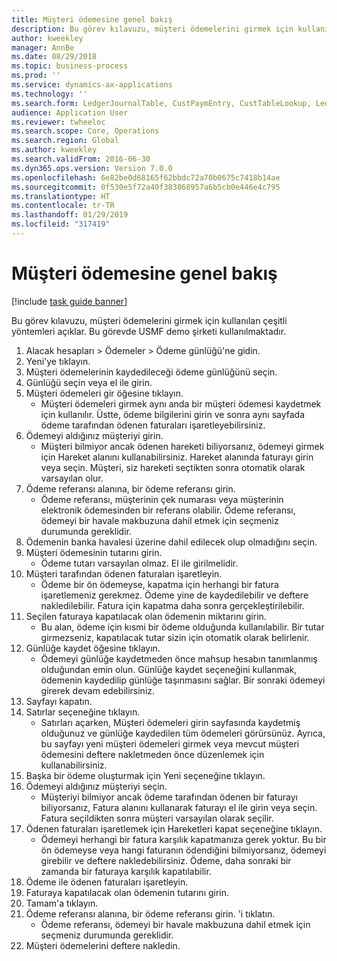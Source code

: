 ```yaml
---
title: Müşteri ödemesine genel bakış
description: Bu görev kılavuzu, müşteri ödemelerini girmek için kullanılan çeşitli yöntemleri açıklar.
author: kweekley
manager: AnnBe
ms.date: 08/29/2018
ms.topic: business-process
ms.prod: ''
ms.service: dynamics-ax-applications
ms.technology: ''
ms.search.form: LedgerJournalTable, CustPaymEntry, CustTableLookup, LedgerJournalTransCustPaym, CustOpenTrans, BankAccountTableLookUp
audience: Application User
ms.reviewer: twheeloc
ms.search.scope: Core, Operations
ms.search.region: Global
ms.author: kweekley
ms.search.validFrom: 2016-06-30
ms.dyn365.ops.version: Version 7.0.0
ms.openlocfilehash: 6e82be0d68165f62bbdc72a70b0675c7418b14ae
ms.sourcegitcommit: 0f530e5f72a40f383868957a6b5cb0e446e4c795
ms.translationtype: HT
ms.contentlocale: tr-TR
ms.lasthandoff: 01/29/2019
ms.locfileid: "317419"
---
```

# <a name="customer-payment-overview"></a>Müşteri ödemesine genel bakış

[!include [task guide banner](../../includes/task-guide-banner.md)]

Bu görev kılavuzu, müşteri ödemelerini girmek için kullanılan çeşitli yöntemleri açıklar. Bu görevde USMF demo şirketi kullanılmaktadır.

1. Alacak hesapları > Ödemeler > Ödeme günlüğü'ne gidin.
2. Yeni'ye tıklayın.
3. Müşteri ödemelerinin kaydedileceği ödeme günlüğünü seçin.
4. Günlüğü seçin veya el ile girin.
5. Müşteri ödemeleri gir öğesine tıklayın.
    * Müşteri ödemeleri girmek aynı anda bir müşteri ödemesi kaydetmek için kullanılır. Üstte, ödeme bilgilerini girin ve sonra aynı sayfada ödeme tarafından ödenen faturaları işaretleyebilirsiniz.  
6. Ödemeyi aldığınız müşteriyi girin.
    * Müşteri bilmiyor ancak ödenen hareketi biliyorsanız, ödemeyi girmek için Hareket alanını kullanabilirsiniz. Hareket alanında faturayı girin veya seçin. Müşteri, siz hareketi seçtikten sonra otomatik olarak varsayılan olur.  
7. Ödeme referansı alanına, bir ödeme referansı girin.
    * Ödeme referansı, müşterinin çek numarası veya müşterinin elektronik ödemesinden bir referans olabilir. Ödeme referansı, ödemeyi bir havale makbuzuna dahil etmek için seçmeniz durumunda gereklidir.  
8. Ödemenin banka havalesi üzerine dahil edilecek olup olmadığını seçin. 
9. Müşteri ödemesinin tutarını girin.
    * Ödeme tutarı varsayılan olmaz. El ile girilmelidir.  
10. Müşteri tarafından ödenen faturaları işaretleyin.
    * Ödeme bir ön ödemeyse, kapatma için herhangi bir fatura işaretlemeniz gerekmez. Ödeme yine de kaydedilebilir ve deftere nakledilebilir. Fatura için kapatma daha sonra gerçekleştirilebilir.  
11. Seçilen faturaya kapatılacak olan ödemenin miktarını girin. 
    * Bu alan, ödeme için kısmi bir ödeme olduğunda kullanılabilir. Bir tutar girmezseniz, kapatılacak tutar sizin için otomatik olarak belirlenir.  
12. Günlüğe kaydet öğesine tıklayın.
    * Ödemeyi günlüğe kaydetmeden önce mahsup hesabın tanımlanmış olduğundan emin olun. Günlüğe kaydet seçeneğini kullanmak, ödemenin kaydedilip günlüğe taşınmasını sağlar. Bir sonraki ödemeyi girerek devam edebilirsiniz.  
13. Sayfayı kapatın.
14. Satırlar seçeneğine tıklayın.
    * Satırları açarken, Müşteri ödemeleri girin sayfasında kaydetmiş olduğunuz ve günlüğe kaydedilen tüm ödemeleri görürsünüz. Ayrıca, bu sayfayı yeni müşteri ödemeleri girmek veya mevcut müşteri ödemesini deftere nakletmeden önce düzenlemek için kullanabilirsiniz.  
15. Başka bir ödeme oluşturmak için Yeni seçeneğine tıklayın. 
16. Ödemeyi aldığınız müşteriyi seçin.
    * Müşteriyi bilmiyor ancak ödeme tarafından ödenen bir faturayı biliyorsanız, Fatura alanını kullanarak faturayı el ile girin veya seçin. Fatura seçildikten sonra müşteri varsayılan olarak seçilir.  
17. Ödenen faturaları işaretlemek için Hareketleri kapat seçeneğine tıklayın.
    * Ödemeyi herhangi bir fatura karşılık kapatmanıza gerek yoktur. Bu bir ön ödemeyse veya hangi faturanın ödendiğini bilmiyorsanız, ödemeyi girebilir ve deftere nakledebilirsiniz. Ödeme, daha sonraki bir zamanda bir faturaya karşılık kapatılabilir.  
18. Ödeme ile ödenen faturaları işaretleyin. 
19. Faturaya kapatılacak olan ödemenin tutarını girin.
20. Tamam'a tıklayın.
21. Ödeme referansı alanına, bir ödeme referansı girin. 'i tıklatın.
    * Ödeme referansı, ödemeyi bir havale makbuzuna dahil etmek için seçmeniz durumunda gereklidir.  
22. Müşteri ödemelerini deftere nakledin. 

